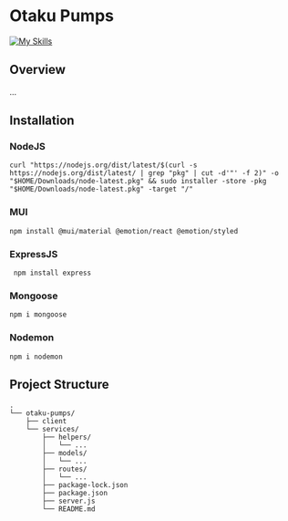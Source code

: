 # Otaku Pumps
[![My Skills](https://skillicons.dev/icons?i=mongo,express,react,nodejs,js,html,css,mui)](https://skillicons.dev)
## Overview
...
## Installation
### NodeJS 
```
curl "https://nodejs.org/dist/latest/$(curl -s https://nodejs.org/dist/latest/ | grep "pkg" | cut -d'"' -f 2)" -o "$HOME/Downloads/node-latest.pkg" && sudo installer -store -pkg "$HOME/Downloads/node-latest.pkg" -target "/"
```
### MUI
```
npm install @mui/material @emotion/react @emotion/styled
```
### ExpressJS
```
 npm install express
```
### Mongoose
```
npm i mongoose
```
### Nodemon
```
npm i nodemon
```
## Project Structure
```
.
└── otaku-pumps/
    ├── client
    └── services/
        ├── helpers/
        │   └── ...
        ├── models/
        │   └── ...
        ├── routes/
        │   └── ...
        ├── package-lock.json
        ├── package.json
        ├── server.js
        └── README.md
```
